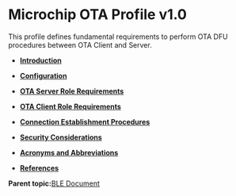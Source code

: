 # Microchip OTA Profile v1.0

This profile defines fundamental requirements to perform OTA DFU<br /> procedures between OTA Client and Server.

-   **[Introduction](GUID-5E3D4D30-01FF-450E-856D-7B5F7B91585E.md)**  

-   **[Configuration](GUID-5FBAF639-F6DA-4A3C-BCC1-70EAC76AA65F.md)**  

-   **[OTA Server Role Requirements](GUID-DED439C8-C87E-46CC-97A4-4161BF292ECC.md)**  

-   **[OTA Client Role Requirements](GUID-B2F97739-5023-45D6-9D0C-B935040A232B.md)**  

-   **[Connection Establishment Procedures](GUID-6E0A284B-75C5-4CBB-9F0C-3AB355A43705.md)**  

-   **[Security Considerations](GUID-CF8ACEE4-3047-44D4-AD1F-CAC8D5CDFBA9.md)**  

-   **[Acronyms and Abbreviations](GUID-6BAEC72A-3B90-4224-8BA7-65CD9D51E63B.md)**  

-   **[References](GUID-6B274602-B628-48D8-9345-D483824E66AC.md)**  


**Parent topic:**[BLE Document](GUID-BDEB1D88-52CC-42E2-AA49-89B9BA4DBDAE.md)

